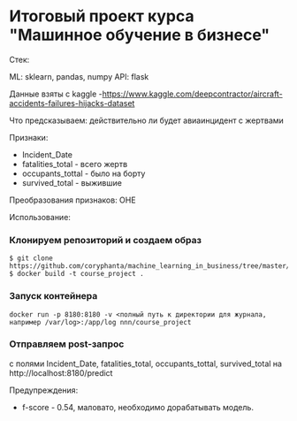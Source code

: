 # Итоговый проект курса "Машинное обучение в бизнесе"


Стек:

ML: sklearn, pandas, numpy API: flask


Данные взяты с kaggle -https://www.kaggle.com/deepcontractor/aircraft-accidents-failures-hijacks-dataset

Что предсказываем: действительно ли будет авиаинцидент с жертвами


Признаки:

- Incident_Date 
- fatalities_total - всего жертв
- occupants_tottal - было на борту
- survived_total - выжившие

Преобразования признаков: OHE

Использование:

### Клонируем репозиторий и создаем образ

```
$ git clone https://github.com/coryphanta/machine_learning_in_business/tree/master/course_project.git
$ docker build -t course_project .
```

### Запуск контейнера
```
docker run -p 8180:8180 -v <полный путь к директории для журнала, напримeр /var/log>:/app/log nnn/course_project
```

### Отправляем post-запрос

с полями Incident_Date, fatalities_total, occupants_tottal, survived_total на http://localhost:8180/predict

Предупреждения: 

- f-score - 0.54, маловато, необходимо дорабатывать модель. 








